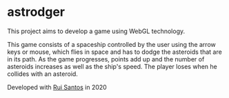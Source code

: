 # astrodger
This project aims to develop a game using WebGL technology.

This game consists of a spaceship controlled by the user using the arrow keys or mouse, which flies in space and has to dodge the asteroids that are in its path. As the game progresses, points add up and the number of asteroids increases as well as the ship's speed. The player loses when he collides with an asteroid.

Developed with [Rui Santos](https://github.com/Rupesa) in 2020
